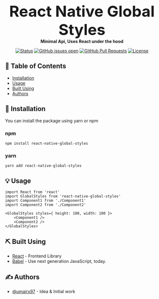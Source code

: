 <div>
<h1 align="center" style="font-size: 50px; border:none; margin: 0px; padding: 0px">React Native Global Styles
</h1>
<!-- <br/> -->
<h4 align="center" style="margin: 0px; padding: 0px">Minimal Api, Uses React under the hood</h4>
</div>

<div align="center" style="border: transparent">

[![Status](https://img.shields.io/badge/status-active-success.svg)]()
[![GitHub issues open](https://img.shields.io/github/issues/umairx97/react-native-global-styles)](https://github.com/umairx97/react-native-global-styles/issues)
[![GitHub Pull Requests](https://img.shields.io/github/issues-pr/umairx97/react-native-global-styles)](https://github.com/umairx97/react-native-global-styles/pulls)
[![License](https://img.shields.io/badge/license-MIT-blue.svg)](/LICENSE)

</div>

## 📝 Table of Contents

- [Installation](#installation)
- [Usage](#usage)
- [Built Using](#built_using)
- [Authors](#authors)

## 🚀 Installation <a name="installation"></a>

You can install the package using yarn or npm

### npm

```
npm install react-native-global-styles
```

### yarn

```
yarn add react-native-global-styles
```

## 💡 Usage <a name="usage"></a>

```
import React from 'react'
import GlobalStyles from 'react-native-global-styles'
import Component1 from './Component1'
import Component2 from './Component2'

<GlobalStyles styles={ height: 100, width: 100 }>
    <Component1 />
    <Component2 />
</GlobalStyles>
```

## ⛏️ Built Using <a name = "built_using"></a>

- [React](https://reactjs.org/) - Frontend Library
- [Babel](https://babeljs.io/) - Use next generation JavaScript, today.

## ✍️ Authors <a name = "authors"></a>

- [@umairx97](https://github.com/umairx97) - Idea & Initial work
